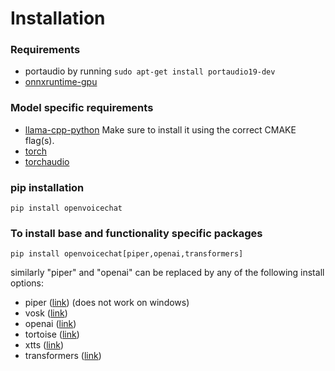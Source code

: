 # Installation

### Requirements
- portaudio by running `sudo apt-get install portaudio19-dev `
- [onnxruntime-gpu](https://onnxruntime.ai/docs/install/)
### Model specific requirements
- [llama-cpp-python](https://llama-cpp-python.readthedocs.io/en/latest/)
Make sure to install it using the correct CMAKE flag(s).
- [torch](https://pytorch.org/get-started/locally/)
- [torchaudio](https://pytorch.org/get-started/locally/)


### pip installation
```shell
pip install openvoicechat
```

### To install base and functionality specific packages
```shell
pip install openvoicechat[piper,openai,transformers]
```

similarly "piper" and "openai" can be replaced by any of the following install options:

- piper ([link](https://github.com/rhasspy/piper)) (does not work on windows)
- vosk ([link](https://github.com/alphacep/vosk-api))
- openai ([link](https://github.com/openai/openai-python))
- tortoise ([link](https://github.com/neonbjb/tortoise-tts))
- xtts ([link](https://github.com/coqui-ai/TTS))
- transformers ([link](https://github.com/huggingface/transformers))